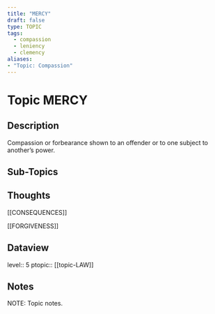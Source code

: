 ```yaml
---
title: "MERCY"
draft: false
type: TOPIC
tags:
  - compassion
  - leniency
  - clemency
aliases:
- "Topic: Compassion"
---
```

# Topic MERCY
## Description
Compassion or forbearance shown to an offender or to one subject to another’s power.

## Sub-Topics


## Thoughts
[[CONSEQUENCES]]

[[FORGIVENESS]]

## Dataview
level:: 5
ptopic:: [[topic-LAW]]

## Notes
NOTE: Topic notes.
